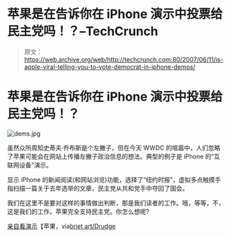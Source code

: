 # 苹果是在告诉你在 iPhone 演示中投票给民主党吗！？–TechCrunch

> 原文：<https://web.archive.org/web/http://techcrunch.com:80/2007/06/11/is-apple-viral-telling-you-to-vote-democrat-in-iphone-demos/>

# 苹果是在告诉你在 iPhone 演示中投票给民主党吗！？

![dems.jpg](img/945992ee3ff2adfcccb4b40a1fda6d05.png)

虽然众所周知史蒂夫·乔布斯是个左撇子，但在今天 WWDC 的喧嚣中，人们忽略了苹果可能会在网站上传播左撇子政治信息的想法。典型的例子是 iPhone 的“互联网设备”演示。

显示 iPhone 的新闻阅读(和网站浏览)功能，选择了“纽约时报”，虚拟多点触摸手指扫描一篇关于去年选举的文章，民主党从共和党手中夺回了国会。

我们在这里不是要对这样的事情做出判断，那是我们读者的工作。哦，等等，不，这是我们的工作。苹果完全支持民主党。你怎么想呢?

[亲自看演示](https://web.archive.org/web/20201020114530/http://www.apple.com/iphone/internet/)【苹果，via[briet art/Drudge](https://web.archive.org/web/20201020114530/http://www.breitbart.tv/html/1553.html)
